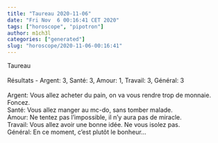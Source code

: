 ```yaml
---
title: "Taureau 2020-11-06"
date: "Fri Nov  6 00:16:41 CET 2020"
tags: ["horoscope", "pipotron"]
author: m1ch3l
categories: ["generated"]
slug: "horoscope/2020-11-06-00:16:41"
---
```


Taureau<br>
<br>
Résultats - Argent: 3, Santé: 3, Amour: 1, Travail: 3, Général: 3<br>
<br>
Argent:  Vous allez acheter du pain, on va vous rendre trop de monnaie. Foncez.<br>
Santé:   Vous allez manger au mc-do, sans tomber malade. <br>
Amour:   Ne tentez pas l’impossible, il n’y aura pas de miracle. <br>
Travail: Vous allez avoir une bonne idée. Ne vous isolez pas.<br>
Général: En ce moment, c’est plutôt le bonheur...<br>
